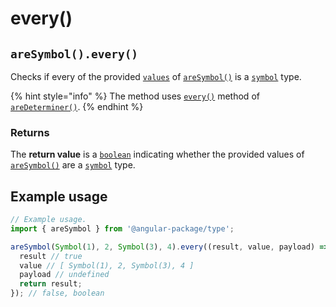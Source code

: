 # every()

## `areSymbol().every()`

Checks if every of the provided [`values`](./#...values-any) of [`areSymbol()`](./) is a [`symbol`](https://developer.mozilla.org/en-US/docs/Web/JavaScript/Reference/Global\_Objects/Symbol) type.

{% hint style="info" %}
The method uses [`every()`](../aredeterminer/every.md) method of [`areDeterminer()`](../aredeterminer/).
{% endhint %}

### Returns

The **return value** is a [`boolean`](https://developer.mozilla.org/en-US/docs/Web/JavaScript/Reference/Global\_Objects/Boolean) indicating whether the provided values of [`areSymbol()`](./) are a [`symbol`](https://developer.mozilla.org/en-US/docs/Web/JavaScript/Reference/Global\_Objects/Symbol) type.

## Example usage

```typescript
// Example usage.
import { areSymbol } from '@angular-package/type';

areSymbol(Symbol(1), 2, Symbol(3), 4).every((result, value, payload) => {
  result // true
  value // [ Symbol(1), 2, Symbol(3), 4 ]
  payload // undefined
  return result;
}); // false, boolean
```
